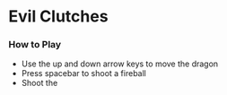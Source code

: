 # Evil Clutches

### How to Play
- Use the up and down arrow keys to move the dragon
- Press spacebar to shoot a fireball
- Shoot the 
